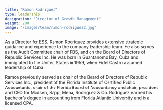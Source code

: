 ```yaml
---
title: "Ramon Rodriguez"
type: leadership
designation: "Director of Growth Management"
weight: 200
image: "/images/team/ramon-rodriguez2.jpg"
---
```

As a Director for ESS, Ramon Rodriguez provides extensive strategic guidance and experience to the company leadership team. He also serves as the Audit Committee chair of PBS, and on the Board of Directors of Republic Services Inc. He was born in Guantanomo Bay, Cuba and immigrated to the United States in 1959, when Fidel Castro assumed leadership of Cuba.

Ramon previously served as chair of the Board of Directors of Republic Services Inc., president of the Florida Institute of Certified Public Accountants, chair of the Florida Board of Accountancy and chair, president and CEO for Madsen, Sapp, Mena, Rodriguez & Co. Rodriguez earned his bachelor’s degree in accounting from Florida Atlantic University and is a licensed CPA.
